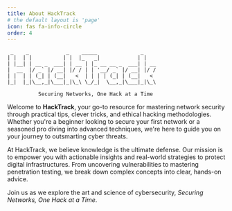 ```yaml
---
title: About HackTrack
# the default layout is 'page'
icon: fas fa-info-circle
order: 4
---
```


```
 _    _            _    _____              _    
| |  | |          | |  |_   _|            | |   
| |__| | __ _  ___| | __ | |_ __ __ _  ___| | __
|  __  |/ _` |/ __| |/ / | | '__/ _` |/ __| |/ /
| |  | | (_| | (__|   <  | | | | (_| | (__|   < 
|_|  |_|\__,_|\___|_|\_\ \_/_|  \__,_|\___|_|\_\
                                                
          Securing Networks, One Hack at a Time
```

Welcome to **HackTrack**, your go-to resource for mastering network security through practical tips, clever tricks, and ethical hacking methodologies. Whether you're a beginner looking to secure your first network or a seasoned pro diving into advanced techniques, we're here to guide you on your journey to outsmarting cyber threats.

At HackTrack, we believe knowledge is the ultimate defense. Our mission is to empower you with actionable insights and real-world strategies to protect digital infrastructures. From uncovering vulnerabilities to mastering penetration testing, we break down complex concepts into clear, hands-on advice.

Join us as we explore the art and science of cybersecurity, *Securing Networks, One Hack at a Time*.
